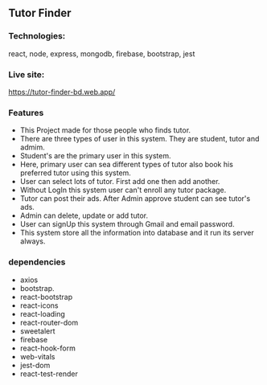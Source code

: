 ## Tutor Finder

### Technologies:
react, node, express, mongodb, firebase, bootstrap, jest

### Live site:

https://tutor-finder-bd.web.app/


### Features
- This Project made for those people who finds tutor.
- There are three types of user in this system. They are student, tutor and admim.
- Student's are the primary user in this system.
- Here, primary user can sea different types of tutor also book his preferred tutor using this system.
- User can select lots of tutor. First add one then add another.
- Without LogIn this system user can't enroll any tutor package.
- Tutor can post their ads. After Admin approve student can see tutor's ads.
- Admin can delete, update or add tutor.
- User can signUp this system through Gmail and email password.
- This system store all the information into database and it run its server always.

### dependencies
- axios
- bootstrap.
- react-bootstrap
- react-icons
- react-loading
- react-router-dom
- sweetalert
- firebase
- react-hook-form
- web-vitals
- jest-dom
- react-test-render
